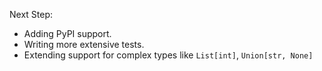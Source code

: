 Next Step:

* Adding PyPI support.
* Writing more extensive tests.
* Extending support for complex types like `List[int]`, `Union[str, None]`
